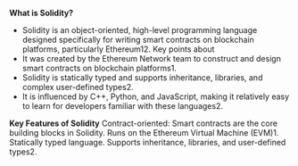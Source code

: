 **What is Solidity?**
* Solidity is an object-oriented, high-level programming language designed specifically for writing smart contracts on blockchain platforms, particularly Ethereum12. Key points about 
* It was created by the Ethereum Network team to construct and design smart contracts on blockchain platforms1.
* Solidity is statically typed and supports inheritance, libraries, and complex user-defined types2.
* It is influenced by C++, Python, and JavaScript, making it relatively easy to learn for developers familiar with these languages2.

**Key Features of Solidity**
Contract-oriented: Smart contracts are the core building blocks in Solidity.
Runs on the Ethereum Virtual Machine (EVM)1.
Statically typed language.
Supports inheritance, libraries, and user-defined types2.
